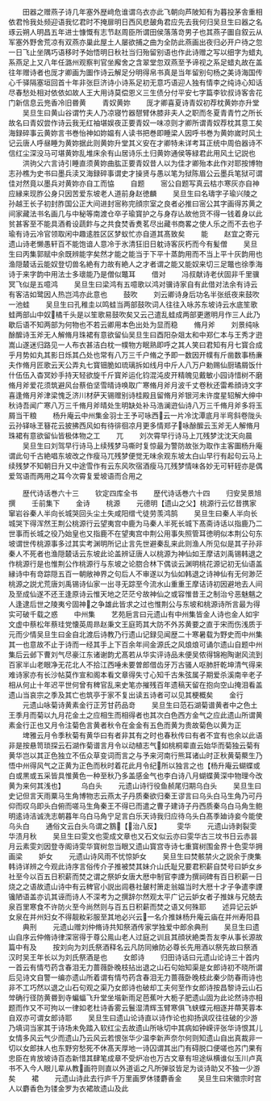 <!-- { "loadSidebar": true } -->
　　田器之赠燕子诗几年塞外歴﨑危谁谓乌衣亦此飞朝向芦陂知有为暮投茅舎重相依君怜我处频迎语我忆君时不掩扉明日西风悲皷角君应先去我何归吴旦生曰器之名琢云朔人明昌五年进士慷慨有志节赵周臣所谓田侯落落竒男子也其燕子圗自叙云从军塞外野舍荒凉有双燕亦巢此屋土人屡欲捕之曲为全防此燕画出夜归必开户待之忽一日飞止坐隅巧语移时予始悟明日秋社当归殆留别语也作此诗赠之写以细字为蜡丸系燕足上又八年任潞州观察判官坐廨舍之含翠堂忽双燕至予谛视之系足蜡丸故在盖往年赠诗者也厐才卿画为圗作诗云解足分明得帛书真是当年留别句杨之美诗海国传心千驿隔塞垣回首十年非张巨济诗小诗系足初无意巧语迎人独有情李之纯诗心知话尽春愁处相对依依如故人王大用诗莫偿恩义三生债分付平安七字篇李钦叔诗客舎花门新信息云兠香冷旧昬黄
　　青奴黄妳
　　厐才卿喜夏诗青奴初荐枕黄妳亦升堂
　　吴旦生曰黄山谷谓竹夫人乃凉寝竹器憇臂休膝非夫人之职而冬夏青青竹之所长故名曰青奴尝作诗云我无红袖堪娱夜正要青奴一味凉则才卿所谓青奴荐枕其意工矣海録碎事云黄妳言书巻怡神如妳媪有人读书把巻即睡梁人因呼书巻为黄妳嵗时风土记云唐人呼昼睡为黄妳据此则黄妳升堂其义安在才卿特未详考耳正统中周伯器诗不信红尘深没马可堪黄妳乱堆床余有山居诗乐土归黄妳通侯等緑君此用风土记説也
　　洪驹父六言诗引睡直须黄妳曲肱正要青奴昔人以为佳才卿殆本此作对耶按博物志孙樵为史书曰墨兵渎又海録碎事谓史才操贤与愚以笔为狱陈眉公云墨兵笔狱可谓佳对然竟以墨兵对黄妳亦自工而恊
　　自题
　　宻公自题写真云枯朩寒灰亦自神应縁来现胙公身只因苦爱东坡老人道前身赵徳麟
　　吴旦生曰名璹字子瑜兴陵之孙越王长子初封胙国公正大间进封宻称完顔宗室之良者必推曰宻公其字画得苏黄之间家藏法书名画几与中秘等南渡仓卒子瑜寳护之与身存亾故他货不得一钱着身以此贫甚客至不能具酒肴设蔬飰与之共食焚香煑茗尽出藏书商畧之使人乐之而不去也子瑜有诗云冷官领取闲中趣逺胜区区梦蚁忙亦自道其髙致矣
　　能
　　赵宜之寄元遗山诗老懒愚轩百不能饱谙人意冷于氷清狂旧日躭诗客灰朽而今有髪僧
　　吴旦生曰丙集郭赋中余既辨能字矣然才能之能当于下平十蒸韵用而不当上平十灰韵用也渔隠樷话云能奴登切兽名絶有力故有絶人之才者谓之能又能奴来切三足鼈也徐季海诗于来字韵中用法士多瓌能乃是僧似鼈耳
　　借对
　　冯叔献诗老伏固非千里骥冥飞似是五噫鸿
　　吴旦生曰梁鸿有五噫歌以鸿对骥诗家自有此借对法余有诗云有客洁如鹭因人热岂鸿亦此意也
　　鼓吹
　　刘云卿诗身后功名半张纸夜来鼓吹一池蛙
　　吴旦生曰孔稚圭以鸣蛙当两部鼓吹词人往往入咏苏东坡诗云水底笙歌蛙两部山中奴橘千头是以笙歌易鼓吹矣又云己遣乱蛙成两部更邀明月作三人此乃歇后语不知两部为何物也不若云卿用本色出处为显而稳
　　脩月斧
　　刘景纯咏酴醿诗玉斧无人解脩月珠裙有意欲留仙吴旦生曰酉阳杂爼太和中郑仁本与王秀才逰嵩山遂迷归路见一人布衣甚洁白枕一幞物方眠熟即呼之其人笑曰君知有月七寳合成乎月势如丸其影日烁其凸处也常有八万三千户脩之予即一数因开幞有斤凿数事杨亷夫作脩月匠歌云天公弄丸七寳钿脆如琉璃拆如线月中斤人八万户勅赐仙厨璚屑饭什什伍伍入杳冥妙手持天轻欲旋千斤寳斧运化钧混沌皮开精魄见戴敏小园诗惜树不磨脩月斧爱花须筑避风台蔡伯坚雪晴诗唤取广寒脩月斧月波千丈卷秋还雷希顔诗文字喜逢脩月斧津梁愧乏济川材萨天锡赠别诗桂殿且留脩月斧银河未许度星轺解大绅中秋诗吾闻广寒八万三千脩月斧晴处生明缺处补马浩澜逰仙诗八万三千脩月斧多将玉屑当干粮
　　杨升庵云中州集金羽士王予可咏西云一片冷沈潭底月半弯斜卷陇头云孙铎咏玊簮花云披拂西风如有待徘徊凉月更多情郑子咏酴醿云玉斧无人解脩月珠裙有意欲留仙皆极体物之工
　　兀
　　刘次霄早行诗马上兀残梦沈沈天向晨
　　吴旦生曰刘驾早行诗马上续残梦马嘶时复惊最为警防故张为取作主客圗杨升庵谓此句千古絶唱东坡改之作瘦马兀残梦便觉无味余观东坡太白山早行有起句云马上续残梦不知朝日升又中途雪作有云东风吹宿酒瘦马兀残梦情味各妙无可轩轾亦是偶爱驾语而两用之耳今次霄复爱坡语而合用之








　　歴代诗话巻六十三
　　钦定四库全书
　　歴代诗话巻六十四
　　归安吴景旭撰
　　壬前集下
　　金诗
　　桃源
　　元德明【遗山之父】桃源行云忆昔携家窜岩谷秦人半向长城哭回头尘土失咸阳缯弋徒劳羡鸿鹄
　　吴旦生曰秦人半向长城哭下得浑然王荆公桃源行云望夷宫中鹿为马秦人半死长城下髙斋诗话以指鹿乃二世事而长城之役乃始皇也又指鹿不在望夷宫中荆公用事失照管耳徳明似本荆公句东坡谓世传桃源事多过其实考渊明所记止言先世避秦乱来此则渔人所见似是其子孙非秦人不死者也渔隠樷话云东坡此论盖辨证唐人以桃源为神仙如王摩诘刘禹锡韩退之作桃源行是也惟荆公作桃源行与东坡之论脗合林下偶谈云渊明桃花源记初无仙语盖縁诗中有竒踪隠五百一朝敞神界之句后人不审遂以为仙如韩退之诗神仙有无何渺茫桃源之説尤荒唐刘禹锡诗仙家一出寻无踪至今流水山重重王摩诘诗初因避地去人间及至成仙遂不还王逢原诗云惟天地之茫茫兮故神仙之或容惟昔王之制治兮恶魅魑之人逢逮后世之陵夷兮固神之争雄此皆求之过也惟荆公与东坡和桃源诗所言最为得实可破千载之惑
　　中州集
　　艺苑巵言曰元遗山有中州集皆金人诗也金人如宇文虚中蔡松年蔡珪党懐英周昻赵秉文王庭筠其大防不外苏黄要之直于宋而伤浅质于元而少情吴旦生曰金自北渡后诗教乃行遗山记録见闻歴二十寒暑载为野史而中州集其一也意故不止于诗而一经其手上下百余年间金源氏之风烺烺可诵尔遗山自题中州集后云邺下曹刘气尽豪江东诸谢韵尤髙若从华实评诗品未便吴侬得锦袍陶谢风流到百家半山老眼净无花北人不拾江西唾未要曽郎借齿牙万古骚人呕肺肝乾坤清气得来难诗家亦有长沙帖莫作宣和阁本看文章得失寸心知千古朱弦属子期爱杀溪南辛老子相从何止十年迟平世何曾有稗官乱来史笔亦摧残百年遗稿天留在抱向空山掩泪看盖遗山当哀宗之季及其亡也筑亭于家不复出读五诗者可以见其梗概矣
　　金行
　　元遗山咏菊诗黄素金行正芳甘药品竒
　　吴旦生曰范石湖菊谱黄者中之色土王季月而菊以九月花金土之应相生而相得者也其次白色西方金气之应此遗山所谓黄素金行正也又月令注菊色言黄者秋令在金金有五色而黄为贵故菊色以黄为正
　　埤雅云月令季秋菊有黄华曰有者非其有之时也春秋传曰有者不宜有也余以此语非是按悬笥琐探云石湖作菊谱言月令以动植志气如桃桐辈直云始华而菊独云菊有黄华岂以其正色独立不伍众草变词而言之与予来河南行熊耳诸山时正秋黄菊藂生乃悟中州得风气之正黄为正色而秋时着花此月令纪所以独言之也【杨升庵云蝴蝶或白或黒或五采皆具惟黄色一种至秋乃多盖感金气也李白诗八月蝴蝶黄深中物理今改黄为来何其浅也】
　　乌白头
　　元遗山诗行役鱼赪尾归期乌白头
　　吴旦生曰史记但言天雨粟马生角博物志云燕太子丹质秦欲归秦王谬言曰乌头白马生角乃可丹仰而叹乌即头白俯而嗟马生角秦王不得已而遣之曹子建诗子丹西质秦乌白马角生鲍明逺诗洁诚洗志朝暮年乌白马角宁足言白乐天诗我归应待乌头白髙季廸诗妾今能使乌头白
　　通俗文云白头乌谓之鶷【治八反】
　　雯华
　　元遗山诗剥裂雯华渍月秋
　　吴旦生曰雯文也雯成文章也又石文似云亦曰雯华古三坟书日云赤昙月云素雯刘因登寺阁诗雯华寳树忽当眼又遗山寳宫寺诗七重寳树围金界十色雯华拥画梁
　　妒女
　　元遗山诗风雨不忧惊妒女
　　吴旦生曰焚骸禁火之説余于庚集韩诗详辨之今观此诗序言俗传介子推被焚其妹介山氏耻兄要君积薪自焚号曰妒女乡社至今以百五日积薪而焚之谓之祭妒女唐大厯中制官李諲为撰祠碑有百日积薪一日烧之之语故遗山诗中有云稗官小説出闾巷社皷村箫走翁媪当时大厯十才子争遣李諲镵陋语盖亦讥其诬而诗人不深考为之撰辞尔然观太平广记云妒女者子推妺与兄兢去泉百里寒食不许防火至今尚然则与百五日积薪而焚之语又何殊耶
　　述异记云妒女泉在并州妇女不得靓籹彩服至其地必兴云一名介推妹杨升庵云庙在并州寿阳县
　　典刑
　　元遗山赠刘仲脩诗共知祭酒传家学独爱中郎余典刑
　　吴旦生曰遗山自序云仲脩诗律深宻得于尊公鳯山老人过庭之训且其顔状絶类吾友李从事长源故篇中有及
　　按刘向为刘氏祭酒释名云凡防同飨防必尊长先用酒以祭先故曰祭酒汉时吴王年长以为刘氏祭酒是也
　　女郎诗
　　归田诗话曰元遗山论诗三十首内一首云有情芍药含春泪无力蔷薇卧晚枝拈出退之山石句始知渠是女郎诗初不晓所谓后见诗文自警一编亦遗山所着谓有情芍药含春泪无力蔷薇卧晚枝此秦少防春雨诗也非不工巧然以退之山石句观之渠乃女郎诗也破却工夫何至作女郎诗按昌黎诗云山石斚确行径防黄昬到寺蝙蝠飞升堂坐堦新雨足芭蕉叶大栀子肥遗山固为此论然诗亦相题而作又不可拘以一律如老杜诗香雾云鬟湿清辉玉臂寒俱飞蛱蝶元相逐并蔕芙蓉本自双亦可谓女郎诗耶
　　吴旦生曰遗山论诗直以诗作论也抑扬讽叹往往破的少游乃填词当家其于诗场未免踏入软红尘去故遗山所咏切中其病如钟嵘评张华诗恨其儿女情多风云气少而遗山乃云风云若恨张华少温李新声奈尔何则知遗山自出真裁非一切以女郎抹人也东野穷愁死不休髙天厚地一诗囚谓其出门有碍脱口便嗟也苏门果有忠臣在肯放坡诗百态新惜其肆笔成章不受炉冶也万古文章有坦途纵横谁似玉川卢真书不入今人眼儿辈从教画符则直以外道诟之凡所弹驳皆足为谈诗助又不独一少游矣
　　裙
　　元遗山诗此去行庐千万里画罗休镂麝香金
　　吴旦生曰宋徽宗时宫人以麝香色为镂金罗为衣裙故遗山及此
